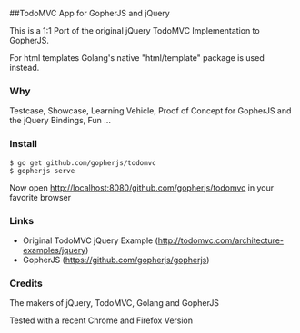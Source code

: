 ##TodoMVC App for GopherJS and jQuery

This is a 1:1 Port of the original jQuery TodoMVC Implementation to GopherJS.

For html templates Golang's native "html/template" package is used instead.

### Why

Testcase, Showcase, Learning Vehicle, Proof of Concept for GopherJS and the jQuery Bindings, Fun ...

### Install 

    $ go get github.com/gopherjs/todomvc
    $ gopherjs serve

Now open [http://localhost:8080/github.com/gopherjs/todomvc](http://localhost:8080/github.com/gopherjs/todomvc) in your favorite browser

### Links

- Original TodoMVC jQuery Example (http://todomvc.com/architecture-examples/jquery)
- GopherJS (https://github.com/gopherjs/gopherjs)


### Credits 

The makers of jQuery, TodoMVC, Golang and GopherJS

Tested with a recent Chrome and Firefox Version

